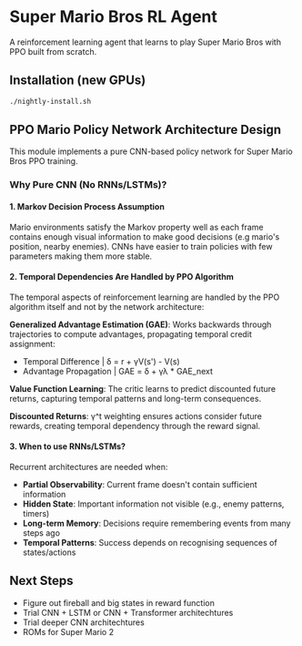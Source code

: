# Super Mario Bros RL Agent

A reinforcement learning agent that learns to play Super Mario Bros with PPO built from scratch.

## Installation (new GPUs) 
```bash
./nightly-install.sh
```

## PPO Mario Policy Network Architecture Design
This module implements a pure CNN-based policy network for Super Mario Bros PPO training.

### Why Pure CNN (No RNNs/LSTMs)?
#### 1. Markov Decision Process Assumption
Mario environments satisfy the Markov property well as each frame contains enough visual information to make good decisions (e.g mario's position, nearby enemies). CNNs have easier to train policies with few parameters making them more stable.

#### 2. Temporal Dependencies Are Handled by PPO Algorithm
The temporal aspects of reinforcement learning are handled by the PPO algorithm itself and not by the network architecture:

**Generalized Advantage Estimation (GAE)**: Works backwards through trajectories to compute advantages, propagating temporal credit assignment:
- Temporal Difference   | δ = r + γV(s') - V(s)
- Advantage Propagation | GAE = δ + γλ * GAE_next

**Value Function Learning**: The critic learns to predict discounted future returns, capturing temporal patterns and long-term consequences.

**Discounted Returns**: γ^t weighting ensures actions consider future rewards, creating temporal dependency through the reward signal.

#### 3. When to use RNNs/LSTMs?
Recurrent architectures are needed when:
- **Partial Observability**: Current frame doesn't contain sufficient information
- **Hidden State**: Important information not visible (e.g., enemy patterns, timers)
- **Long-term Memory**: Decisions require remembering events from many steps ago
- **Temporal Patterns**: Success depends on recognising sequences of states/actions

## Next Steps
- Figure out fireball and big states in reward function
- Trial CNN + LSTM or CNN + Transformer architechtures
- Trial deeper CNN architechtures
- ROMs for Super Mario 2

